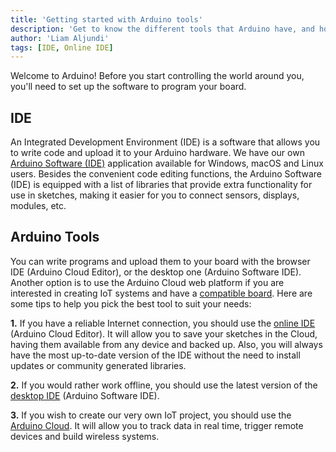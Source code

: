 ```yaml
---
title: 'Getting started with Arduino tools'
description: 'Get to know the different tools that Arduino have, and how to set up your environment.'
author: 'Liam Aljundi'
tags: [IDE, Online IDE]
---
```


Welcome to Arduino! Before you start controlling the world around you, you'll need to set up the software to program your board.

## IDE

An Integrated Development Environment (IDE) is a software that allows you to write code and upload it to your Arduino hardware. We have our own [Arduino Software (IDE)](https://www.arduino.cc/en/software) application available for Windows, macOS and Linux users. Besides the convenient code editing functions, the Arduino Software (IDE) is equipped with a list of libraries that provide extra functionality for use in sketches, making it easier for you to connect sensors, displays, modules, etc.

## Arduino Tools

You can write programs and upload them to your board with the browser IDE (Arduino Cloud Editor), or the desktop one (Arduino Software IDE). Another option is to use the Arduino Cloud web platform if you are interested in creating IoT systems and have a [compatible board](https://support.arduino.cc/hc/en-us/articles/360016077320-Which-boards-are-supported-in-the-Arduino-IoT-Cloud). Here are some tips to help you pick the best tool to suit your needs:

**1.** If you have a reliable Internet connection, you should use the [online IDE](https://create.arduino.cc/editor) (Arduino Cloud Editor). It will allow you to save your sketches in the Cloud, having them available from any device and backed up. Also, you will always have the most up-to-date version of the IDE without the need to install updates or community generated libraries.

**2.** If you would rather work offline, you should use the latest version of the [desktop IDE](https://www.arduino.cc/en/Main/Software#download) (Arduino Software IDE).

**3.** If you wish to create our very own IoT project, you should use the [Arduino Cloud](https://create.arduino.cc/iot/things). It will allow you to track data in real time, trigger remote devices and build wireless systems.
